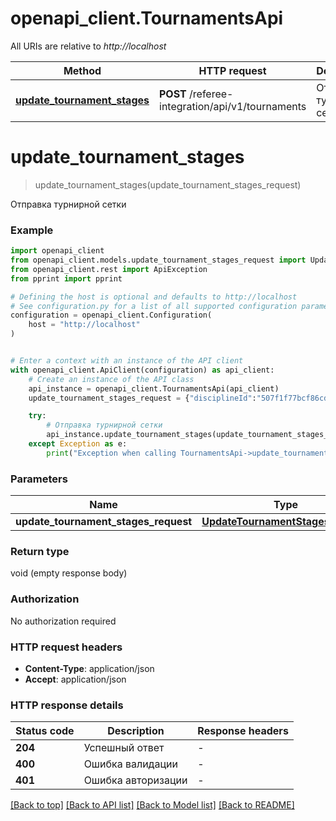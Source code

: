 # openapi_client.TournamentsApi

All URIs are relative to *http://localhost*

Method | HTTP request | Description
------------- | ------------- | -------------
[**update_tournament_stages**](TournamentsApi.md#update_tournament_stages) | **POST** /referee-integration/api/v1/tournaments | Отправка турнирной сетки


# **update_tournament_stages**
> update_tournament_stages(update_tournament_stages_request)

Отправка турнирной сетки

### Example


```python
import openapi_client
from openapi_client.models.update_tournament_stages_request import UpdateTournamentStagesRequest
from openapi_client.rest import ApiException
from pprint import pprint

# Defining the host is optional and defaults to http://localhost
# See configuration.py for a list of all supported configuration parameters.
configuration = openapi_client.Configuration(
    host = "http://localhost"
)


# Enter a context with an instance of the API client
with openapi_client.ApiClient(configuration) as api_client:
    # Create an instance of the API class
    api_instance = openapi_client.TournamentsApi(api_client)
    update_tournament_stages_request = {"disciplineId":"507f1f77bcf86cd799439011","tournament":[{"stage":"1/4","competitions":[{"id":"68000ff8fa9fb49584df8000","status":"ended","participants":[{"divisionId":"507f1f77bcf86cd799439015"},{"divisionId":"507f1f77bcf86cd799439018"}]}]},{"stage":"1/2","competitions":[{"id":"68000ff8fa9fb49584df8001","status":"ongoing","participants":[{"divisionId":"507f1f77bcf86cd799439015"},{"divisionId":"507f1f77bcf86cd799439018"}]},{"id":"68000ff8fa9fb49584df8002","status":"planned","participants":[{"divisionId":"507f1f77bcf86cd799439015"},{"divisionId":"507f1f77bcf86cd799439018"}]}]},{"stage":"Финал","competitions":[{"id":"68000ff8fa9fb49584df8003","status":"upcoming","participants":[{"divisionId":"507f1f77bcf86cd799439015"},{}]}]}]} # UpdateTournamentStagesRequest | 

    try:
        # Отправка турнирной сетки
        api_instance.update_tournament_stages(update_tournament_stages_request)
    except Exception as e:
        print("Exception when calling TournamentsApi->update_tournament_stages: %s\n" % e)
```



### Parameters


Name | Type | Description  | Notes
------------- | ------------- | ------------- | -------------
 **update_tournament_stages_request** | [**UpdateTournamentStagesRequest**](UpdateTournamentStagesRequest.md)|  | 

### Return type

void (empty response body)

### Authorization

No authorization required

### HTTP request headers

 - **Content-Type**: application/json
 - **Accept**: application/json

### HTTP response details

| Status code | Description | Response headers |
|-------------|-------------|------------------|
**204** | Успешный ответ |  -  |
**400** | Ошибка валидации |  -  |
**401** | Ошибка авторизации |  -  |

[[Back to top]](#) [[Back to API list]](../README.md#documentation-for-api-endpoints) [[Back to Model list]](../README.md#documentation-for-models) [[Back to README]](../README.md)

